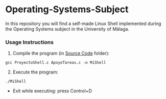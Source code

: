 # Operating-Systems-Subject
In this repository you will find a self-made Linux Shell implemented during the Operating Systems subject in the University of Málaga. 

### Usage Instructions
1) Compile the program (in [Source Code](https://github.com/MarkosHB/Operating-Systems-Subject/tree/main/Source%20Code) folder): 
``` 
gcc ProyectoShell.c ApoyoTareas.c -o MiShell
```
2) Execute the program: 
```
./MiShell
```
* Exit while executing: press Control+D
